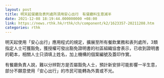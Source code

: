 ```yaml
---
layout: post
title: 明天起餐廳及表列處所須用安心出行　有餐廳料生意減半
date: 2021-12-08 18:19:44.000000000 +08:00
link: https://news.rthk.hk/rthk/ch/component/k2/1623357-20211208.htm
categories: rthk
---
```


明天起使用「安心出行」應用程式的規定，擴展至所有餐飲業務和表列處所，3類指定人士可獲豁免，獲授權可發出豁免證明書的社區組織協會表示，已收到證明書的範本，相關人士只須填上姓名，加上機構的個案編號及蓋印作實。

有餐廳負責人說，難以分辨對方是否屬豁免人士，預計新安排可能影響一半生意，部分不願意使用「安心出行」的市民可能轉為外賣或不光。
